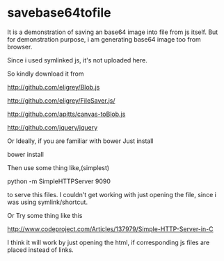 # savebase64tofile
It is a demonstration of saving an base64 image into file from js itself. But for demonstration purpose, i am generating base64 image too from browser.

Since i used symlinked js, it's not uploaded here.

So kindly download it from

http://github.com/eligrey/Blob.js

http://github.com/eligrey/FileSaver.js/

http://github.com/apitts/canvas-toBlob.js

http://github.com/jquery/jquery

Or Ideally, if you are familiar with bower
Just install 


bower install


Then use some thing like,(simplest)

python -m SimpleHTTPServer 9090

to serve this files. I couldn't get working with just opening the file, since i was using symlink/shortcut.

Or Try some thing like this

http://www.codeproject.com/Articles/137979/Simple-HTTP-Server-in-C

I think it will work by just opening the html, if corresponding js files are placed instead of links.
